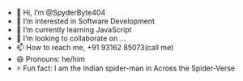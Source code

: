 - 👋 Hi, I’m @SpyderByte404
- 👀 I’m interested in Software Development
- 🌱 I’m currently learning JavaScript
- 💞️ I’m looking to collaborate on ...
- 📫 How to reach me, +91 93162 85073(call me)
- 😄 Pronouns: he/him
- ⚡ Fun fact: I am the Indian spider-man in Across the Spider-Verse

<!---
SpyderByte404/SpyderByte404 is a ✨ special ✨ repository because its `README.md` (this file) appears on your GitHub profile.
You can click the Preview link to take a look at your changes.
--->
